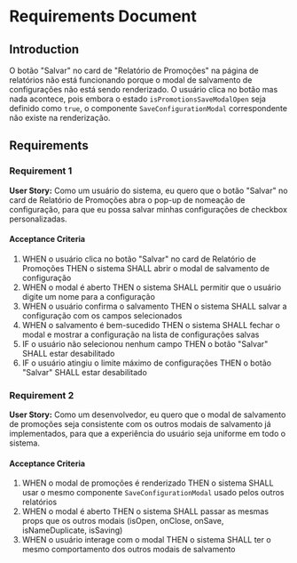 # Requirements Document

## Introduction

O botão "Salvar" no card de "Relatório de Promoções" na página de relatórios não está funcionando porque o modal de salvamento de configurações não está sendo renderizado. O usuário clica no botão mas nada acontece, pois embora o estado `isPromotionsSaveModalOpen` seja definido como `true`, o componente `SaveConfigurationModal` correspondente não existe na renderização.

## Requirements

### Requirement 1

**User Story:** Como um usuário do sistema, eu quero que o botão "Salvar" no card de Relatório de Promoções abra o pop-up de nomeação de configuração, para que eu possa salvar minhas configurações de checkbox personalizadas.

#### Acceptance Criteria

1. WHEN o usuário clica no botão "Salvar" no card de Relatório de Promoções THEN o sistema SHALL abrir o modal de salvamento de configuração
2. WHEN o modal é aberto THEN o sistema SHALL permitir que o usuário digite um nome para a configuração
3. WHEN o usuário confirma o salvamento THEN o sistema SHALL salvar a configuração com os campos selecionados
4. WHEN o salvamento é bem-sucedido THEN o sistema SHALL fechar o modal e mostrar a configuração na lista de configurações salvas
5. IF o usuário não selecionou nenhum campo THEN o botão "Salvar" SHALL estar desabilitado
6. IF o usuário atingiu o limite máximo de configurações THEN o botão "Salvar" SHALL estar desabilitado

### Requirement 2

**User Story:** Como um desenvolvedor, eu quero que o modal de salvamento de promoções seja consistente com os outros modais de salvamento já implementados, para que a experiência do usuário seja uniforme em todo o sistema.

#### Acceptance Criteria

1. WHEN o modal de promoções é renderizado THEN o sistema SHALL usar o mesmo componente `SaveConfigurationModal` usado pelos outros relatórios
2. WHEN o modal é aberto THEN o sistema SHALL passar as mesmas props que os outros modais (isOpen, onClose, onSave, isNameDuplicate, isSaving)
3. WHEN o usuário interage com o modal THEN o sistema SHALL ter o mesmo comportamento dos outros modais de salvamento